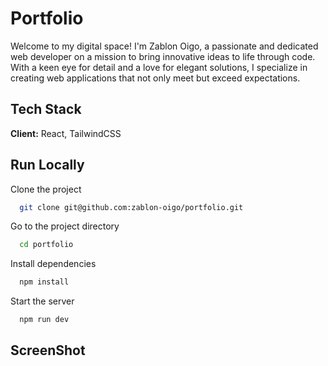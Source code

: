 # Portfolio
Welcome to my digital space! I'm Zablon Oigo, a passionate and dedicated web developer on a mission to bring innovative ideas to life through code. With a keen eye for detail and a love for elegant solutions, I specialize in creating web applications that not only meet but exceed expectations.

## Tech Stack

**Client:** React, TailwindCSS

## Run Locally

Clone the project

```bash
  git clone git@github.com:zablon-oigo/portfolio.git
```

Go to the project directory

```bash
  cd portfolio
```

Install dependencies

```bash
  npm install
```

Start the server

```bash
  npm run dev
```
## ScreenShot


